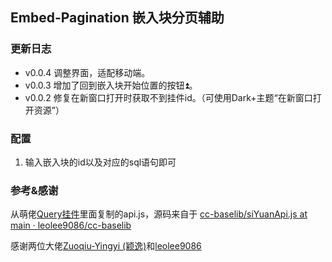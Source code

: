 ## Embed-Pagination 嵌入块分页辅助

### 更新日志

- v0.0.4 调整界面，适配移动端。
- v0.0.3 增加了回到嵌入块开始位置的按钮⏫。
- v0.0.2 修复在新窗口打开时获取不到挂件id。（可使用Dark+主题“在新窗口打开资源”）

### 配置

1. 输入嵌入块的id以及对应的sql语句即可

### 参考&感谢

从萌佬[Query挂件](https://github.com/Zuoqiu-Yingyi/widget-query/blob/main/src/script/utils/api.js)里面复制的api.js，源码来自于 [cc-baselib/siYuanApi.js at main · leolee9086/cc-baselib](https://github.com/leolee9086/cc-baselib/blob/main/src/siYuanApi.js)

感谢两位大佬[Zuoqiu-Yingyi (颖逸)](https://github.com/Zuoqiu-Yingyi)和[leolee9086](https://github.com/leolee9086)
